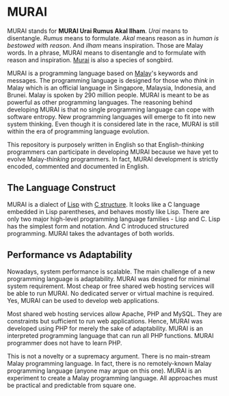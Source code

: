 # MURAI
MURAI stands for **MURAI Urai Rumus Akal Ilham**. *Urai* means to disentangle. *Rumus* means to formulate. *Akal* means reason as in *human is bestowed with reason*. And *ilham* means inspiration. Those are Malay words. In a phrase, MURAI means to disentangle and to formulate with reason and inspiration. [Murai](https://en.wikipedia.org/wiki/White-rumped_shama) is also a species of songbird.

MURAI is a programming language based on [Malay](https://en.wikipedia.org/wiki/Malay_language)'s keywords and messages. The programming language is designed for those who *think* in Malay which is an official language in Singapore, Malaysia, Indonesia, and Brunei. Malay is spoken by 290 million people. MURAI is meant to be as powerful as other programming languages. The reasoning behind developing MURAI is that no single programming language can cope with software entropy. New programming languages will emerge to fit into new system thinking. Even though it is considered late in the race, MURAI is still within the era of programming language evolution.

This repository is purposely written in English so that English-*thinking* programmers can participate in developing MURAI because we have yet to evolve Malay-*thinking* programmers. In fact, MURAI development is strictly encoded, commented and documented in English.

## The Language Construct
MURAI is a dialect of [Lisp](https://en.wikipedia.org/wiki/Lisp_(programming_language)) with [C structure](https://en.wikipedia.org/wiki/Struct_(C_programming_language)). It looks like a C language embedded in Lisp parentheses, and behaves mostly like Lisp. There are only two major high-level programming language families - Lisp and C. Lisp has the simplest form and notation. And C introduced structured programming. MURAI takes the advantages of both worlds.

## Performance vs Adaptability
Nowadays, system performance is scalable. The main challenge of a new programming language is adaptability. MURAI was designed for minimal system requirement. Most cheap or free shared web hosting services will be able to run MURAI. No dedicated server or virtual machine is required. Yes, MURAI can be used to develop web applications.

Most shared web hosting services allow Apache, PHP and MySQL. They are constraints but sufficient to run web applications. Hence, MURAI was developed using PHP for merely the sake of adaptability. MURAI is an interpreted programming language that can run all PHP functions. MURAI programmer does not have to learn PHP.

This is not a novelty or a supremacy argument. There is no main-stream Malay programming language. In fact, there is no remotely-known Malay programming language (anyone may argue on this one). MURAI is an experiment to create a Malay programming language. All approaches must be practical and predictable from square one.
